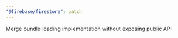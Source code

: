 ```yaml
---
"@firebase/firestore": patch
---
```


Merge bundle loading implementation without exposing public API

